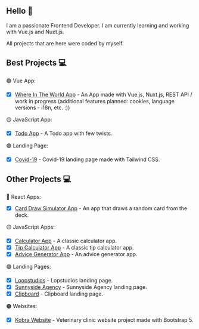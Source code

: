 ## Hello 🙂

I am a passionate Frontend Developer. I am currently learning and working with Vue.js and Nuxt.js.

All projects that are here were coded by myself.

## Best Projects 💻

🟢 Vue App:

- [x] [Where In The World App](https://radoslawlagan.github.io/where-in-the-world/) - An App made with Vue.js, Nuxt.js, REST API / work in progress (additional features planned: cookies, language versions - i18n, etc. :))

🟡 JavaScript App:

- [x] [Todo App](https://radoslawlagan.github.io/Todo-app/) - A Todo app with few twists.

🟣 Landing Page:

- [x] [Covid-19](https://radoslawlagan.github.io/Corona-covid-19-landing-page/) - Covid-19 landing page made with Tailwind CSS.

## Other Projects 💻

🔵 React Apps:

- [x] [Card Draw Simulator App](https://radoslawlagan.github.io/Card-draw-simulator-app/) - An app that draws a random card from the deck.

🟡 JavaScript Apps:

- [x] [Calculator App](https://radoslawlagan.github.io/Calculator-app/) - A classic calculator app.
- [x] [Tip Calculator App](https://radoslawlagan.github.io/Tip-calculator-app/) - A classic tip calculator app.
- [x] [Advice Generator App](https://radoslawlagan.github.io/Advice-generator-app/) - An advice generator app.

🟣 Landing Pages:

- [x] [Loopstudios](https://radoslawlagan.github.io/Loopstudios-landing-page/) - Lopstudios landing page.
- [x] [Sunnyside Agency](https://radoslawlagan.github.io/Sunnyside-agency-landing-page/) - Sunnyside Agency landing page.
- [x] [Clipboard](https://radoslawlagan.github.io/Clipboard-landing-page/) - Clipboard landing page.

🟠 Websites:

- [x] [Kobra Website](https://radoslawlagan.github.io/Kobra-website/) - Veterinary clinic website project made with Bootstrap 5.
